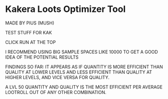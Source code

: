 # Kakera Loots Optimizer Tool

MADE BY PIUS (MUSH)

TEST STUFF FOR KAK

CLICK RUN AT THE TOP

I RECOMMEND USING BIG SAMPLE SPACES LIKE 10000 TO GET A GOOD IDEA OF THE POTENTIAL RESULTS




FINDINGS SO FAR:
IT APPEARS AS IF QUANTITY IS MORE EFFICIENT THAN QUALITY AT LOWER LEVELS AND LESS EFFICIENT THAN QUALITY AT HIGHER LEVELS, AND VICE VERSA FOR QUALITY.

A LVL 50 QUANTITY AND QUALITY IS THE MOST EFFICIENT PER AVERAGE LOOTROLL OUT OF ANY OTHER COMBINATION.

